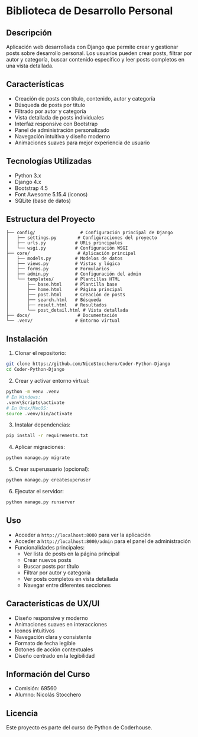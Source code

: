 # Biblioteca de Desarrollo Personal

## Descripción

Aplicación web desarrollada con Django que permite crear y gestionar posts sobre desarrollo personal. Los usuarios pueden crear posts, filtrar por autor y categoría, buscar contenido específico y leer posts completos en una vista detallada.

## Características

- Creación de posts con título, contenido, autor y categoría
- Búsqueda de posts por título
- Filtrado por autor y categoría
- Vista detallada de posts individuales
- Interfaz responsive con Bootstrap
- Panel de administración personalizado
- Navegación intuitiva y diseño moderno
- Animaciones suaves para mejor experiencia de usuario

## Tecnologías Utilizadas

- Python 3.x
- Django 4.x
- Bootstrap 4.5
- Font Awesome 5.15.4 (iconos)
- SQLite (base de datos)

## Estructura del Proyecto

```
├── config/                 # Configuración principal de Django
│   ├── settings.py        # Configuraciones del proyecto
│   ├── urls.py           # URLs principales
│   └── wsgi.py           # Configuración WSGI
├── core/                  # Aplicación principal
│   ├── models.py         # Modelos de datos
│   ├── views.py          # Vistas y lógica
│   ├── forms.py          # Formularios
│   ├── admin.py          # Configuración del admin
│   └── templates/        # Plantillas HTML
│       ├── base.html     # Plantilla base
│       ├── home.html     # Página principal
│       ├── post.html     # Creación de posts
│       ├── search.html   # Búsqueda
│       ├── result.html   # Resultados
│       └── post_detail.html # Vista detallada
├── docs/                  # Documentación
└── .venv/                # Entorno virtual
```

## Instalación

1. Clonar el repositorio:

```bash
git clone https://github.com/NicoStocchero/Coder-Python-Django
cd Coder-Python-Django
```

2. Crear y activar entorno virtual:

```bash
python -m venv .venv
# En Windows:
.venv\Scripts\activate
# En Unix/MacOS:
source .venv/bin/activate
```

3. Instalar dependencias:

```bash
pip install -r requirements.txt
```

4. Aplicar migraciones:

```bash
python manage.py migrate
```

5. Crear superusuario (opcional):

```bash
python manage.py createsuperuser
```

6. Ejecutar el servidor:

```bash
python manage.py runserver
```

## Uso

- Acceder a `http://localhost:8000` para ver la aplicación
- Acceder a `http://localhost:8000/admin` para el panel de administración
- Funcionalidades principales:
  - Ver lista de posts en la página principal
  - Crear nuevos posts
  - Buscar posts por título
  - Filtrar por autor y categoría
  - Ver posts completos en vista detallada
  - Navegar entre diferentes secciones

## Características de UX/UI

- Diseño responsive y moderno
- Animaciones suaves en interacciones
- Iconos intuitivos
- Navegación clara y consistente
- Formato de fecha legible
- Botones de acción contextuales
- Diseño centrado en la legibilidad

## Información del Curso

- Comisión: 69560
- Alumno: Nicolás Stocchero

## Licencia

Este proyecto es parte del curso de Python de Coderhouse.
